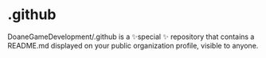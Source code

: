 # .github
DoaneGameDevelopment/.github is a ✨special ✨ repository that contains a README.md displayed on your public organization profile, visible to anyone.

